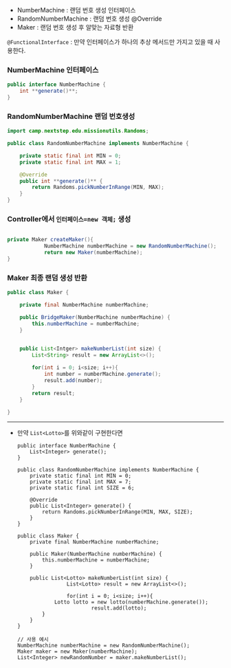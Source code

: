 
- NumberMachine : 랜덤 번호 생성 인터페이스
- RandomNumberMachine : 랜덤 번호 생성 @Override
- Maker : 랜덤 번호 생성 후 알맞는 자료형 반환

`@FunctionalInterface` : 만약 인터페이스가 하나의 추상 메서드만 가지고 있을 때 사용한다.
### NumberMachine 인터페이스

``` java
public interface NumberMachine {
    int **generate()**;
}
```

### RandomNumberMachine 랜덤 번호생성

``` java
import camp.nextstep.edu.missionutils.Randoms;

public class RandomNumberMachine implements NumberMachine {

    private static final int MIN = 0;
    private static final int MAX = 1;

    @Override
    public int **generate()** {
        return Randoms.pickNumberInRange(MIN, MAX);
    }
}
```

### Controller에서 `인터페이스=new 객체;` 생성

``` java

private Maker createMaker(){
			NumberMachine numberMachine = new RandomNumberMachine();
			return new Maker(numberMachine);
}

```

### Maker 최종 랜덤 생성 반환

``` java
public class Maker {

    private final NumberMachine numberMachine;

    public BridgeMaker(NumberMachine numberMachine) {
        this.numberMachine = numberMachine;
    }

   
    public List<Intger> makeNumberList(int size) {
        List<String> result = new ArrayList<>();

        for(int i = 0; i<size; i++){
            int number = numberMachine.generate();
            result.add(number);
        }
        return result;
    }
    
}
```

---

- 만약 `List<Lotto>`를 위와같이 구현한다면
    
    ```
    public interface NumberMachine {
        List<Integer> generate();
    }
    
    public class RandomNumberMachine implements NumberMachine {
        private static final int MIN = 0;
        private static final int MAX = 7;
        private static final int SIZE = 6;
    
        @Override
        public List<Integer> generate() {
            return Randoms.pickNumberInRange(MIN, MAX, SIZE);
        }
    }
    
    public class Maker {
        private final NumberMachine numberMachine;
    
        public Maker(NumberMachine numberMachine) {
            this.numberMachine = numberMachine;
        }
    
        public List<Lotto> makeNumberList(int size) {
    				List<Lotto> result = new ArrayList<>();
    				
    				for(int i = 0; i<size; i++){
                Lotto lotto = new lotto(numberMachine.generate());
    						result.add(lotto);
            }
        }
    }
    
    // 사용 예시
    NumberMachine numberMachine = new RandomNumberMachine();
    Maker maker = new Maker(numberMachine);
    List<Integer> newRandomNumber = maker.makeNumberList();
    ```
